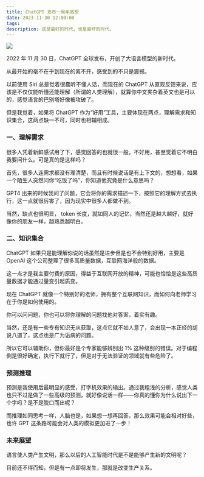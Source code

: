 ```yaml
---
title: ChatGPT 发布一周年感想
date: 2023-11-30 12:00:00
tags:
description: 这是最好的时代，也是最坏的时代。
---
```


![](neural_network_with_dark_background.png)

2022 年 11 月 30 日，ChatGPT 全球发布，开创了大语言模型的新时代。

从最开始的毫不在乎到现在的离不开，感受到的不只是震撼。

以前使用 Siri 总是觉着很蠢听不懂人话，而现在的 ChatGPT 从直观反馈来说，应该是不仅仅能听懂还能理解（所谓的人类理解），就算你中文夹杂着英文也是可以的，感觉语言的巴别塔好像被攻破了。

但是我觉着，如果将 ChatGPT 作为“好用”工具，主要体现在两点，理解需求和知识集合，这两点缺一不可，同时也相辅相成。

### 一、理解需求

很多人凭着新鲜感试用了下，感觉回答的也就很一般，不好用，甚至觉着它不明白我要问什么。可是真的是这样吗？

首先，很多人连需求都没有理清楚，而且有时候说话是有上下文的，想想看，如果一个陌生人突然问你“吃饭了吗”，你知道他究竟是什么意思吗？

GPT4 出来的时候我问了问题，它会将你的需求描述一下，按照它的理解方式去执行，这一点就很厉害了，因为现实中很多人都做不到。

当然，缺点也很明显， token 长度，就如同人的记忆，当然还是越大越好，就好像你的朋友一样，越熟悉越明白。

### 二、知识集合

ChatGPT 如果只是能理解你说的话虽然是进步但是也不会特别好用，主要是 OpenAI 这个公司整理了很多高质量数据，互联网海洋般的数据。

这一点才是我主要付费的原因，得益于互联网开放的精神，可能也恰恰是这些高质量数据才能通过量变引起质变。

现在 ChatGPT 就像一个特别好的老师，拥有整个互联网知识，而如何向老师学习在于你是如何使用的。

你可以问问题，你也可以将你理解的问题找他对答案，着实有趣。

当然，还是有一些专有知识无从获取，这点它就不如人意了，会出现一本正经的胡说八道了，这点也是广为诟病的问题。

所以它可以辅助你，但你最好是个专家能够辨别出 1% 这种级别的错误。对于编程倒是很好确定，执行下就行了，但是对于无法验证的领域就有些危险了。


### 预测推理

预测是我使用后最明显的感受，打字机效果的输出。通过我粗浅的分析，感觉人类也只不过是做了一些高级的预测，就好像说话一样——你真的懂你为什么说出下一个字吗？是不是脱口而出呢？

而推理如同思考一样，人脑也是，如果想一想再回答，那么效果可能会相对好些，也许 GPT 这条路可能会对人类的模拟更加进了一步！

### 未来展望

语言使人类产生文明，那么以后的人工智能时代是不是能够产生新的文明呢？

目前还不得而知，但是有一点即将发生，那就是改变生产关系。
　